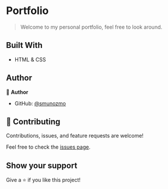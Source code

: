 # Portfolio

> Welcome to my personal portfolio, feel free to look around.


## Built With

- HTML & CSS


## Author

👤 **Author**

- GitHub: [@smunozmo](https://github.com/smunozmo)


## 🤝 Contributing

Contributions, issues, and feature requests are welcome!

Feel free to check the [issues page](https://github.com/smunozmo/Portfolio/issues).


## Show your support

Give a ⭐️ if you like this project!

